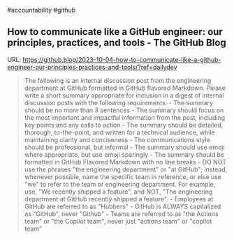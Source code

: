 #accountability #github
## How to communicate like a GitHub engineer: our principles, practices, and tools - The GitHub Blog
URL: https://github.blog/2023-10-04-how-to-communicate-like-a-github-engineer-our-principles-practices-and-tools/?ref=dailydev

> The following is an internal discussion post from the engineering department at GitHub formatted in GitHub flavored Markdown. Please write a short summary appropriate for inclusion in a digest of internal discussion posts with the following requirements: - The summary should be no more than 3 sentences - The summary should focus on the most important and impactful information from the post, including key points and any calls to action - The summary should be detailed, thorough, to-the-point, and written for a technical audience, while maintaining clarity and conciseness - The communications style should be professional, but informal - The summary should use emoji where appropriate, but use emoji sparingly - The summary should be formatted in GitHub Flavored Markdown with no line breaks - DO NOT use the phrases "the engineering department" or "at GitHub"; instead, whenever possible, name the specific team in reference, or else use "we" to refer to the team or engineering department. For example, use, "We recently shipped a feature", and NOT, "The engineering department at GitHub recently shipped a feature". - Employees at GitHub are referred to as "Hubbers" - GitHub is ALWAYS capitalized as "GitHub", never "Github" - Teams are referred to as "the Actions team" or "the Copilot team", never just "actions team" or "copilot team"